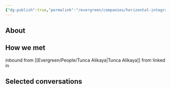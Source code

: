 ```yaml
---
{"dg-publish":true,"permalink":"/evergreen/companies/horizontal-integration-non-drilling/slb-schlumberger/","tags":["company"]}
---
```


## About


## How we met
inbound from [[Evergreen/People/Tunca Alikaya\|Tunca Alikaya]] from linked in

## Selected conversations

